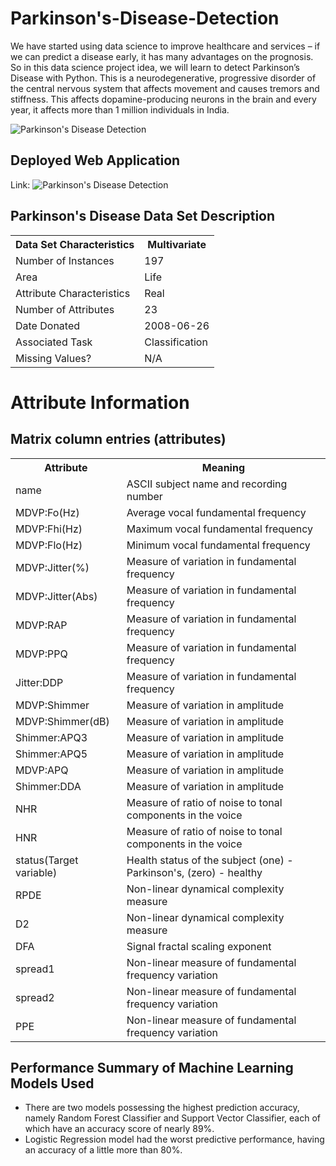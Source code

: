 # Parkinson's-Disease-Detection

<p>We have started using data science to improve healthcare and services – if we can predict a disease early, it has many advantages on the prognosis. So in this data science project idea, we will learn to detect Parkinson’s Disease with Python. This is a neurodegenerative, progressive disorder of the central nervous system that affects movement and causes tremors and stiffness. This affects dopamine-producing neurons in the brain and every year, it affects more than 1 million individuals in India.</p>

![Parkinson's Disease Detection](https://data-flair.training/blogs/wp-content/uploads/sites/2/2019/10/Python-machine-learning-project-.png)

## Deployed Web Application

Link: ![Parkinson's Disease Detection](https://parkinson-disease-detection-sk.herokuapp.com/)

## Parkinson's Disease Data Set Description

<table>
  <tr>
    <th><b>Data Set Characteristics</b></th>
    <th><b>Multivariate</b></th>
  </tr>
  <tr>
    <td>Number of Instances</td> 
    <td>197</td>
  </tr>
  <tr>
    <td>Area</td>
    <td>Life</td>
  </tr>
  <tr>
    <td>Attribute Characteristics</td>
    <td>Real</td>
  </tr>
  <tr>
    <td>Number of Attributes</td>
    <td>23</td>
  </tr>
  <tr>
    <td>Date Donated</td>
    <td>2008-06-26</td>
  </tr>
  <tr>
    <td>Associated Task</td>
    <td>Classification</td>
  </tr>
  <tr>
    <td>Missing Values?</td>
    <td>N/A</td>
  </tr>
</table>

<h1>Attribute Information</h1>

## Matrix column entries (attributes)
<table>
  <tr>
    <th><b>Attribute</b></th>
    <th><b>Meaning</b></th>
  </tr>
  <tr>
    <td>name</td> 
    <td>ASCII subject name and recording number</td>
  </tr>
  <tr>
    <td>MDVP:Fo(Hz)</td> 
    <td>Average vocal fundamental frequency</td>
  </tr>
  <tr>
    <td>MDVP:Fhi(Hz)</td> 
    <td>Maximum vocal fundamental frequency</td>
  </tr>
  <tr>
    <td>MDVP:Flo(Hz)</td>
    <td>Minimum vocal fundamental frequency</td>
  </tr>
  <tr>
    <td>MDVP:Jitter(%)</td>
    <td>Measure of variation in fundamental frequency</td>
  <tr>
    <td>MDVP:Jitter(Abs)</td>
    <td>Measure of variation in fundamental frequency</td>
  <tr>
    <td>MDVP:RAP</td>
    <td>Measure of variation in fundamental frequency</td>
  <tr>
    <td>MDVP:PPQ</td>
    <td>Measure of variation in fundamental frequency</td>
  <tr>
    <td>Jitter:DDP</td> 
    <td>Measure of variation in fundamental frequency</td>
  </tr>
  <tr>
    <td>MDVP:Shimmer</td>
    <td>Measure of variation in amplitude</td>
  <tr>
    <td>MDVP:Shimmer(dB)</td>
    <td>Measure of variation in amplitude</td>
  <tr>
    <td>Shimmer:APQ3</td>
    <td>Measure of variation in amplitude</td>
  <tr>
    <td>Shimmer:APQ5</td>
    <td>Measure of variation in amplitude</td>
  <tr>
    <td>MDVP:APQ</td>
    <td>Measure of variation in amplitude</td>
  <tr>
    <td>Shimmer:DDA</td>
    <td>Measure of variation in amplitude</td>
  </tr>
  <tr>
    <td>NHR</td>
    <td>Measure of ratio of noise to tonal components in the voice</td>
  <tr>
    <td>HNR</td> 
    <td>Measure of ratio of noise to tonal components in the voice</td>
  </tr>
  <tr>
    <td>status(Target variable)</td> 
    <td>Health status of the subject (one) - Parkinson's, (zero) - healthy</td>
  </tr>
  <tr>
    <td>RPDE</td>
    <td>Non-linear dynamical complexity measure</td>
  <tr>
    <td>D2</td> 
    <td>Non-linear dynamical complexity measure</td>
  </tr>
  <tr>
    <td>DFA</td> 
    <td>Signal fractal scaling exponent</td>
  </tr>
  <tr>
    <td>spread1</td>
    <td>Non-linear measure of fundamental frequency variation</td>
  <tr>
    <td>spread2</td>
    <td>Non-linear measure of fundamental frequency variation</td>
  <tr>
    <td>PPE</td>
    <td>Non-linear measure of fundamental frequency variation</td>
  </tr>
</table>

## Performance Summary of Machine Learning Models Used

<ul>
  <li>There are two models possessing the highest prediction accuracy, namely Random Forest Classifier and Support Vector Classifier, each of which have an accuracy score of nearly 89%.</li>
  <li>Logistic Regression model had the worst predictive performance, having an accuracy of a little more than 80%.</li>
</ul>


